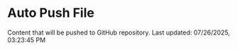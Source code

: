 # Auto Push File

Content that will be pushed to GitHub repository.
Last updated: 07/26/2025, 03:23:45 PM